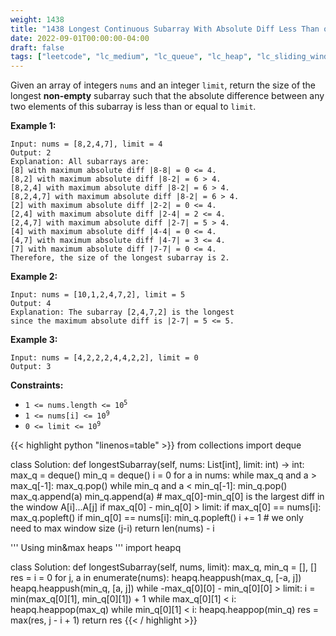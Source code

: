 ```yaml
---
weight: 1438
title: "1438 Longest Continuous Subarray With Absolute Diff Less Than or Equal to Limit"
date: 2022-09-01T00:00:00-04:00
draft: false
tags: ["leetcode", "lc_medium", "lc_queue", "lc_heap", "lc_sliding_window", "lc_array"]
---
```


Given an array of integers `nums` and an integer `limit`, return the size of the longest **non-empty** subarray such that the absolute difference between any two elements of this subarray is less than or equal to `limit`.

**Example 1:**
```
Input: nums = [8,2,4,7], limit = 4
Output: 2 
Explanation: All subarrays are: 
[8] with maximum absolute diff |8-8| = 0 <= 4.
[8,2] with maximum absolute diff |8-2| = 6 > 4. 
[8,2,4] with maximum absolute diff |8-2| = 6 > 4.
[8,2,4,7] with maximum absolute diff |8-2| = 6 > 4.
[2] with maximum absolute diff |2-2| = 0 <= 4.
[2,4] with maximum absolute diff |2-4| = 2 <= 4.
[2,4,7] with maximum absolute diff |2-7| = 5 > 4.
[4] with maximum absolute diff |4-4| = 0 <= 4.
[4,7] with maximum absolute diff |4-7| = 3 <= 4.
[7] with maximum absolute diff |7-7| = 0 <= 4. 
Therefore, the size of the longest subarray is 2.
```
**Example 2:**
```
Input: nums = [10,1,2,4,7,2], limit = 5
Output: 4 
Explanation: The subarray [2,4,7,2] is the longest
since the maximum absolute diff is |2-7| = 5 <= 5.
```
**Example 3:**
```
Input: nums = [4,2,2,2,4,4,2,2], limit = 0
Output: 3
```

**Constraints:**
- <code>1 <= nums.length <= 10<sup>5</sup></code>
- <code>1 <= nums[i] <= 10<sup>9</sup></code>
- <code>0 <= limit <= 10<sup>9</sup></code>

<div class="tabs"></div>
<div class="tab-content">
<div id="python" class="lang">
{{< highlight python "linenos=table" >}}
from collections import deque

class Solution:
    def longestSubarray(self, nums: List[int], limit: int) -> int:
        max_q = deque()
        min_q = deque()
        i = 0
        for a in nums:
            while max_q and a > max_q[-1]:
                max_q.pop()
            while min_q and a < min_q[-1]:
                min_q.pop()
            max_q.append(a)
            min_q.append(a)
            # max_q[0]-min_q[0] is the largest diff in the window A[i]...A[j]
            if max_q[0] - min_q[0] > limit:
                if max_q[0] == nums[i]:
                    max_q.popleft()
                if min_q[0] == nums[i]:
                    min_q.popleft()
                i += 1
        # we only need to max window size (j-i)
        return len(nums) - i


'''
Using min&max heaps
'''
import heapq

class Solution:
    def longestSubarray(self, nums, limit):
        max_q, min_q = [], []
        res = i = 0
        for j, a in enumerate(nums):
            heapq.heappush(max_q, [-a, j])
            heapq.heappush(min_q, [a, j])
            while -max_q[0][0] - min_q[0][0] > limit:
                i = min(max_q[0][1], min_q[0][1]) + 1
                while max_q[0][1] < i:
                    heapq.heappop(max_q)
                while min_q[0][1] < i:
                    heapq.heappop(min_q)
            res = max(res, j - i + 1)
        return res
{{< / highlight >}}
</div>
</div>
